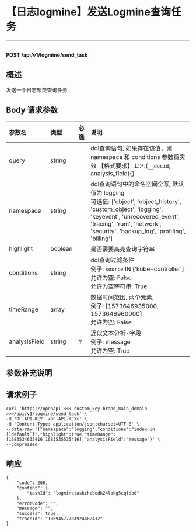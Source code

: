# 【日志logmine】发送Logmine查询任务

---

<br />**POST /api/v1/logmine/send_task**

## 概述
发送一个日志聚类查询任务




## Body 请求参数

| 参数名        | 类型     | 必选   | 说明              |
|:-----------|:-------|:-----|:----------------|
| query | string |  | dql查询语句, 如果存在该值，则 namespace 和 conditions 参数将实效 【格式要求】:L::`*`:(`__docid`, analysis_field){}<br> |
| namespace | string |  | dql查询语句中的命名空间全写, 默认值为 logging<br>可选值: ['object', 'object_history', 'custom_object', 'logging', 'keyevent', 'unrecovered_event', 'tracing', 'rum', 'network', 'security', 'backup_log', 'profiling', 'billing'] <br> |
| highlight | boolean |  | 是否需要高亮查询字符串<br> |
| conditions | string |  | dql查询过滤条件<br>例子:  `source` IN ['kube-controller']  <br>允许为空: False <br>允许为空字符串: True <br> |
| timeRange | array |  | 数据时间范围, 两个元素,<br>例子: [1573646935000, 1573646960000] <br>允许为空: False <br> |
| analysisField | string | Y | 近似文本分析-字段<br>例子: message <br>允许为空: True <br> |

## 参数补充说明





## 请求例子
```shell
curl 'https://openapi.<<< custom_key.brand_main_domain >>>/api/v1/logmine/send_task' \
-H 'DF-API-KEY: <DF-API-KEY>' \
-H 'Content-Type: application/json;charset=UTF-8' \
--data-raw '{"namespace":"logging","conditions":"index in [`default`]","highlight":true,"timeRange":[1683534635416,1683535535416],"analysisField":"message"}' \
--compressed 
```




## 响应
```shell
{
    "code": 200,
    "content": {
        "taskId": "logminetaskchcbedk24lokg5cqfdb0"
    },
    "errorCode": "",
    "message": "",
    "success": true,
    "traceId": "10594577704924482412"
} 
```




